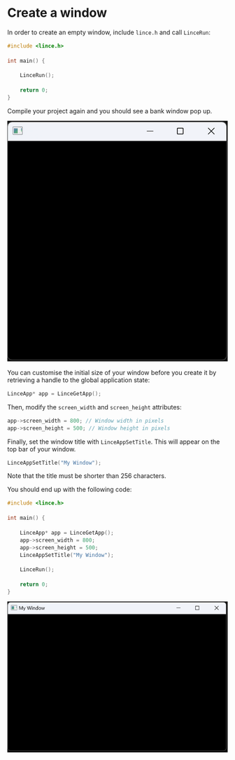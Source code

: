# Create a window

In order to create an empty window, include `lince.h` and call `LinceRun`:
```c
#include <lince.h>

int main() {

	LinceRun();

	return 0;
}
```

Compile your project again and you should see a bank window pop up.

![Empty window](images/empty_window.png)

You can customise the initial size of your window before you create it by retrieving a handle to the global application state:
```c
LinceApp* app = LinceGetApp();
```
Then, modify the `screen_width` and `screen_height` attributes:
```c
app->screen_width = 800; // Window width in pixels
app->screen_height = 500; // Window height in pixels
```
Finally, set the window title with `LinceAppSetTitle`.
This will appear on the top bar of your window.
```c
LinceAppSetTitle("My Window");
```
Note that the title must be shorter than 256 characters.

You should end up with the following code:
```c
#include <lince.h>

int main() {

	LinceApp* app = LinceGetApp();
	app->screen_width = 800;
	app->screen_height = 500;
	LinceAppSetTitle("My Window");

	LinceRun();

	return 0;
}
```
![Empty window](images/empty_window_with_title.png)

